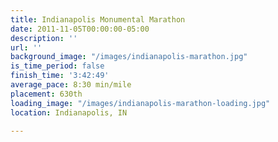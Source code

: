 ```yaml
---
title: Indianapolis Monumental Marathon
date: 2011-11-05T00:00:00-05:00
description: ''
url: ''
background_image: "/images/indianapolis-marathon.jpg"
is_time_period: false
finish_time: '3:42:49'
average_pace: 8:30 min/mile
placement: 630th
loading_image: "/images/indianapolis-marathon-loading.jpg"
location: Indianapolis, IN

---
```

